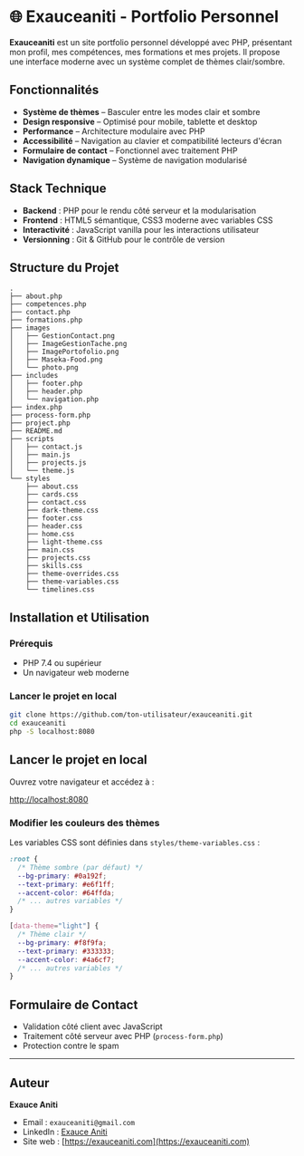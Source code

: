 # 🌐 Exauceaniti - Portfolio Personnel

**Exauceaniti** est un site portfolio personnel développé avec PHP, présentant mon profil, mes compétences, mes formations et mes projets. Il propose une interface moderne avec un système complet de thèmes clair/sombre.

## Fonctionnalités

- **Système de thèmes** – Basculer entre les modes clair et sombre
- **Design responsive** – Optimisé pour mobile, tablette et desktop
- **Performance** – Architecture modulaire avec PHP
- **Accessibilité** – Navigation au clavier et compatibilité lecteurs d'écran
- **Formulaire de contact** – Fonctionnel avec traitement PHP
- **Navigation dynamique** – Système de navigation modularisé

## Stack Technique

- **Backend** : PHP pour le rendu côté serveur et la modularisation
- **Frontend** : HTML5 sémantique, CSS3 moderne avec variables CSS
- **Interactivité** : JavaScript vanilla pour les interactions utilisateur
- **Versionning** : Git & GitHub pour le contrôle de version

## Structure du Projet

```plaintext
.
├── about.php
├── competences.php
├── contact.php
├── formations.php
├── images
│   ├── GestionContact.png
│   ├── ImageGestionTache.png
│   ├── ImagePortofolio.png
│   ├── Maseka-Food.png
│   └── photo.png
├── includes
│   ├── footer.php
│   ├── header.php
│   └── navigation.php
├── index.php
├── process-form.php
├── project.php
├── README.md
├── scripts
│   ├── contact.js
│   ├── main.js
│   ├── projects.js
│   └── theme.js
└── styles
    ├── about.css
    ├── cards.css
    ├── contact.css
    ├── dark-theme.css
    ├── footer.css
    ├── header.css
    ├── home.css
    ├── light-theme.css
    ├── main.css
    ├── projects.css
    ├── skills.css
    ├── theme-overrides.css
    ├── theme-variables.css
    └── timelines.css

```

## Installation et Utilisation

### Prérequis

- PHP 7.4 ou supérieur
- Un navigateur web moderne

### Lancer le projet en local

```bash
git clone https://github.com/ton-utilisateur/exauceaniti.git
cd exauceaniti
php -S localhost:8080
```

## Lancer le projet en local

Ouvrez votre navigateur et accédez à :

<http://localhost:8080>

### Modifier les couleurs des thèmes

Les variables CSS sont définies dans `styles/theme-variables.css` :

```css
:root {
  /* Thème sombre (par défaut) */
  --bg-primary: #0a192f;
  --text-primary: #e6f1ff;
  --accent-color: #64ffda;
  /* ... autres variables */
}

[data-theme="light"] {
  /* Thème clair */
  --bg-primary: #f8f9fa;
  --text-primary: #333333;
  --accent-color: #4a6cf7;
  /* ... autres variables */
}
```

## Formulaire de Contact

- Validation côté client avec JavaScript
- Traitement côté serveur avec PHP (`process-form.php`)
- Protection contre le spam

---

## Auteur

**Exauce Aniti**

- Email : `exauceaniti@gmail.com`
- LinkedIn : [Exauce Aniti](https://linkedin.com/in/exauce-aniti)
- Site web : [https://exauceaniti.com](https://exauceaniti.com)